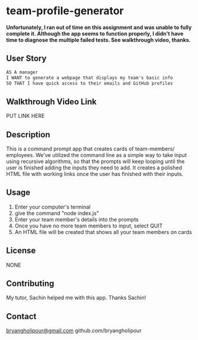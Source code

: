 # team-profile-generator

**Unfortunately, I ran out of time on this assignment and was unable to fully complete it. Although the app seems to function properly, I didn't have time to diagnose the multiple failed tests. See walkthrough video, thanks.**

## User Story

```md
AS A manager
I WANT to generate a webpage that displays my team's basic info
SO THAT I have quick access to their emails and GitHub profiles
```

## Walkthrough Video Link
PUT LINK HERE

## Description

This is a command prompt app that creates cards of team-members/ employees. We've utilized the command line as a simple way to take input using recursive algorithms, so that the prompts will keep looping until the user is finished adding the inputs they need to add. It creates a polished HTML file with working links once the user has finished with their inputs.

## Usage

1. Enter your computer's terminal
2. give the command "node index.js"
3. Enter your team member's details into the prompts
4. Once you have no more team members to input, select QUIT
5. An HTML file will be created that shows all your team members on cards

## License
NONE

## Contributing
My tutor, Sachin helped me with this app. Thanks Sachin!

## Contact
bryangholipour@gmail.com
github.com/bryangholipour